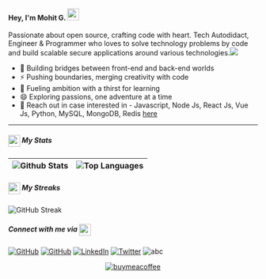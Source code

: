 #### Hey, I'm Mohit G. <img src="https://fonts.gstatic.com/s/e/notoemoji/latest/1f44b_1f3fb/512.webp" width="24">

Passionate about open source, crafting code with heart. Tech Autodidact, Engineer & Programmer who loves to solve technology problems by code and build scalable secure applications around various technologies.![](https://hit.yhype.me/github/profile?user_id=20625306)

- 💼 Building bridges between front-end and back-end worlds
- ⚡ Pushing boundaries, merging creativity with code
- 🌱 Fueling ambition with a thirst for learning
- 😄 Exploring passions, one adventure at a time
- 💬 Reach out in case interested in - Javascript, Node Js, React Js, Vue Js, Python, MySQL, MongoDB, Redis [here](https://github.com/vulrun/vulrun/discussions)

---

##### <img alt="rocket" align="center" width="24px" src="https://fonts.gstatic.com/s/e/notoemoji/latest/1f50b/512.webp" /> My Stats

| ![Github Stats](https://github-readme-stats.vercel.app/api?username=vulrun&show_icons=true&include_all_commits=true&theme=buefy&hide_border=true) | ![Top Languages](https://github-readme-stats.vercel.app/api/top-langs/?username=vulrun&layout=compact&theme=buefy&hide_border=true) |
| ----------------------- | ----------------------- |

##### <img alt="rocket" align="center" width="24px" src="https://fonts.gstatic.com/s/e/notoemoji/latest/1f525/512.webp" /> My Streaks
![GitHub Streak](https://streak-stats.demolab.com/?user=vulrun&theme=shadow-purple&card_width=846) 

##### Connect with me via <img alt="rocket" align="center" width="24px" src="https://fonts.gstatic.com/s/e/notoemoji/latest/1f680/512.webp" />

<a href="https://github.com/vulrun"><img alt="GitHub" src="https://img.shields.io/badge/github-2b3137?style=for-the-badge" /></a>
<a href="https://gitlab.com/vulrun"><img alt="GitHub" src="https://img.shields.io/badge/gitlab-e2432a?style=for-the-badge" /></a>
<a href="https://in.linkedin.com/in/vulrun"><img alt="LinkedIn" src="https://img.shields.io/badge/LINKEDIN-0077b5.svg?style=for-the-badge" /></a>
<a href="https://twitter.com/vulrun"><img alt="Twitter" src="https://img.shields.io/badge/TWITTER-00aced.svg?style=for-the-badge" /></a>
<img alt="abc" src="https://img.shields.io/endpoint?url=https%3A%2F%2Fhits.dwyl.com%2Fvulrun%2Fvulrun.json&style=for-the-badge" />

<p align="center">
<a href="https://www.buymeacoffee.com/appgo"><img alt="buymeacoffee" align="center" src="https://miro.medium.com/v2/resize:fit:120/1*VJdus0nKuy1uNoByh5BN3w.png" /></a>
</p>
